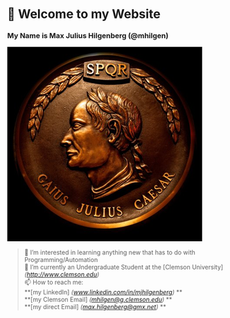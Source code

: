 # 👋 Welcome to my Website
### My Name is Max Julius Hilgenberg (@mhilgen)

![mhilgen Coin](/images/coins.jpeg)

> 👀 I’m interested in learning anything new that has to do with Programming/Automation<br>
> 🐯 I’m currently an Undergraduate Student at the [Clemson University] *(http://www.clemson.edu)* <br>
> 📫 How to reach me: <br>
>   **[my LinkedIn] *(www.linkedin.com/in/mjhilgenberg)* **<br>
>   **[my Clemson Email] *(mhilgen@g.clemson.edu)* **<br>
>   **[my direct Email] *(max.hilgenberg@gmx.net)* **<br>
